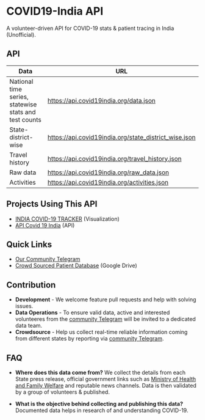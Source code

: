 # COVID19-India API

A volunteer-driven API for COVID-19 stats & patient tracing in India (Unofficial).

## API

| Data                                                  | URL                                                   |
| ----------------------------------------------------- | ----------------------------------------------------- |
| National time series, statewise stats and test counts | https://api.covid19india.org/data.json                |
| State-district-wise                                   | https://api.covid19india.org/state_district_wise.json |
| Travel history                                        | https://api.covid19india.org/travel_history.json      |
| Raw data                                              | https://api.covid19india.org/raw_data.json            |
| Activities                                            | https://api.covid19india.org/activities.json          |

## Projects Using This API

- [INDIA COVID-19 TRACKER](https://www.covid19india.org/) (Visualization)
- [API Covid 19 India](https://github.com/amodm/api-covid19-in) (API)

## Quick Links

- [Our Community Telegram](https://telegra.ph/CoVID-19--India-Ops-03-24)
- [Crowd Sourced Patient Database](https://docs.google.com/spreadsheets/d/e/2PACX-1vSc_2y5N0I67wDU38DjDh35IZSIS30rQf7_NYZhtYYGU1jJYT6_kDx4YpF-qw0LSlGsBYP8pqM_a1Pd/pubhtml) (Google Drive)

## Contribution

- **Development** - We welcome feature pull requests and help with solving issues.
- **Data Operations** - To ensure valid data, active and interested volunteeres from the [community Telegram](https://telegra.ph/CoVID-19--India-Ops-03-24) will be invited to a dedicated data team.
- **Crowdsource** - Help us collect real-time reliable information coming from different states by reporting via [community Telegram](https://telegra.ph/CoVID-19--India-Ops-03-24).

## FAQ

- **Where does this data come from?**
  We collect the details from each State press release, official government links such as [Ministry of Health and Family Welfare](https://www.mohfw.gov.in/) and reputable news channels. Data is then validated by a group of volunteers & published.
  
- **What is the objective behind collecting and publishing this data?**
  Documented data helps in research of and understanding COVID-19.
